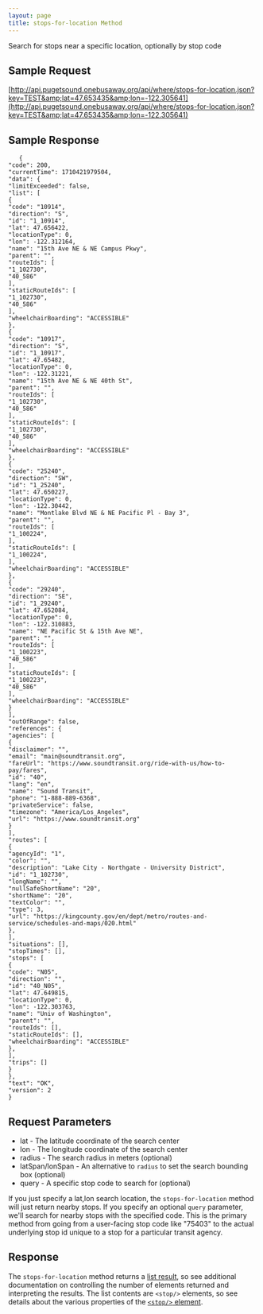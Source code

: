 ```yaml
---
layout: page
title: stops-for-location Method
---
```


Search for stops near a specific location, optionally by stop code

## Sample Request

[http://api.pugetsound.onebusaway.org/api/where/stops-for-location.json?key=TEST&amp;lat=47.653435&amp;lon=-122.305641](http://api.pugetsound.onebusaway.org/api/where/stops-for-location.json?key=TEST&amp;lat=47.653435&amp;lon=-122.305641)

## Sample Response

```
   {
"code": 200,
"currentTime": 1710421979504,
"data": {
"limitExceeded": false,
"list": [
{
"code": "10914",
"direction": "S",
"id": "1_10914",
"lat": 47.656422,
"locationType": 0,
"lon": -122.312164,
"name": "15th Ave NE & NE Campus Pkwy",
"parent": "",
"routeIds": [
"1_102730",
"40_586"
],
"staticRouteIds": [
"1_102730",
"40_586"
],
"wheelchairBoarding": "ACCESSIBLE"
},
{
"code": "10917",
"direction": "S",
"id": "1_10917",
"lat": 47.65482,
"locationType": 0,
"lon": -122.31221,
"name": "15th Ave NE & NE 40th St",
"parent": "",
"routeIds": [
"1_102730",
"40_586"
],
"staticRouteIds": [
"1_102730",
"40_586"
],
"wheelchairBoarding": "ACCESSIBLE"
},
{
"code": "25240",
"direction": "SW",
"id": "1_25240",
"lat": 47.650227,
"locationType": 0,
"lon": -122.30442,
"name": "Montlake Blvd NE & NE Pacific Pl - Bay 3",
"parent": "",
"routeIds": [
"1_100224",
],
"staticRouteIds": [
"1_100224",
],
"wheelchairBoarding": "ACCESSIBLE"
},
{
"code": "29240",
"direction": "SE",
"id": "1_29240",
"lat": 47.652084,
"locationType": 0,
"lon": -122.310883,
"name": "NE Pacific St & 15th Ave NE",
"parent": "",
"routeIds": [
"1_100223",
"40_586"
],
"staticRouteIds": [
"1_100223",
"40_586"
],
"wheelchairBoarding": "ACCESSIBLE"
}
],
"outOfRange": false,
"references": {
"agencies": [
{
"disclaimer": "",
"email": "main@soundtransit.org",
"fareUrl": "https://www.soundtransit.org/ride-with-us/how-to-pay/fares",
"id": "40",
"lang": "en",
"name": "Sound Transit",
"phone": "1-888-889-6368",
"privateService": false,
"timezone": "America/Los_Angeles",
"url": "https://www.soundtransit.org"
}
],
"routes": [
{
"agencyId": "1",
"color": "",
"description": "Lake City - Northgate - University District",
"id": "1_102730",
"longName": "",
"nullSafeShortName": "20",
"shortName": "20",
"textColor": "",
"type": 3,
"url": "https://kingcounty.gov/en/dept/metro/routes-and-service/schedules-and-maps/020.html"
},
],
"situations": [],
"stopTimes": [],
"stops": [
{
"code": "N05",
"direction": "",
"id": "40_N05",
"lat": 47.649815,
"locationType": 0,
"lon": -122.303763,
"name": "Univ of Washington",
"parent": "",
"routeIds": [],
"staticRouteIds": [],
"wheelchairBoarding": "ACCESSIBLE"
},
],
"trips": []
}
},
"text": "OK",
"version": 2
}
```

## Request Parameters

* lat - The latitude coordinate of the search center
* lon - The longitude coordinate of the search center
* radius - The search radius in meters (optional)
* latSpan/lonSpan - An alternative to `radius` to set the search bounding box (optional)
* query	- A specific stop code to search for (optional)

If you just specify a lat,lon search location, the `stops-for-location` method will just return nearby stops.  If you specify an optional `query` parameter, we'll search for nearby stops with the specified code.  This is the primary method from going from a user-facing stop code like "75403" to the actual underlying stop id unique to a stop for a particular transit agency.

## Response

The `stops-for-location` method returns a [list result](../elements/list-result), so see additional documentation on controlling the number of elements returned and interpreting the results.  The list contents are `<stop/>` elements, so see details about the various properties of the [`<stop/>` element](../elements/stop).
